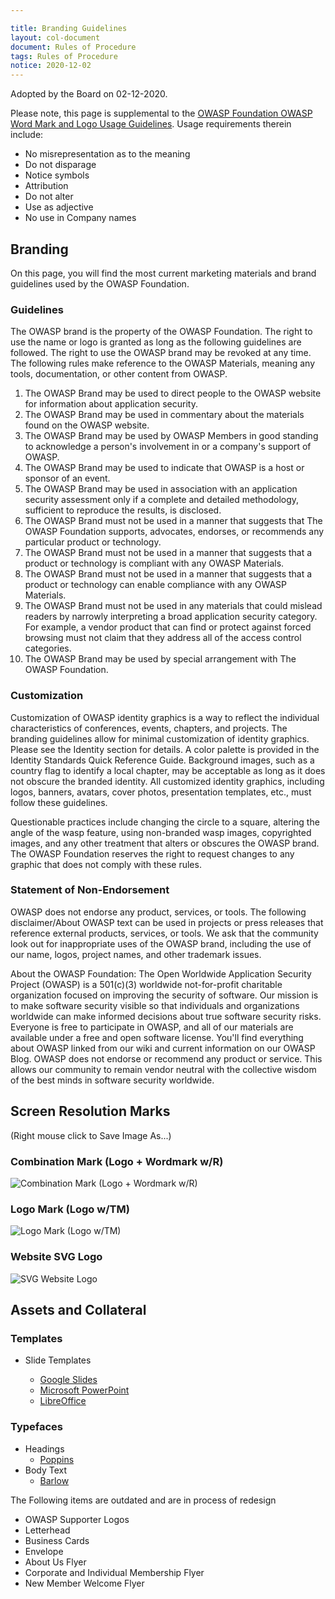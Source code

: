 ```yaml
---

title: Branding Guidelines
layout: col-document
document: Rules of Procedure
tags: Rules of Procedure
notice: 2020-12-02
---
```


Adopted by the Board on 02-12-2020.

Please note, this page is supplemental to the [OWASP Foundation OWASP Word Mark and Logo Usage Guidelines](/www-policy/operational/mark-usage-guidelines). Usage requirements therein include:

- No misrepresentation as to the meaning
- Do not disparage
- Notice symbols
- Attribution
- Do not alter
- Use as adjective
- No use in Company names

## Branding

On this page, you will find the most current marketing materials and brand guidelines used by the OWASP Foundation.

### Guidelines

The OWASP brand is the property of the OWASP Foundation. The right to use the name or logo is granted as long as the following guidelines are followed. The right to use the OWASP brand may be revoked at any time. The following rules make reference to the OWASP Materials, meaning any tools, documentation, or other content from OWASP.

1. The OWASP Brand may be used to direct people to the OWASP website for information about application security.
2. The OWASP Brand may be used in commentary about the materials found on the OWASP website.
3. The OWASP Brand may be used by OWASP Members in good standing to acknowledge a person's involvement in or a company's support of OWASP.
4. The OWASP Brand may be used to indicate that OWASP is a host or sponsor of an event.
5. The OWASP Brand may be used in association with an application security assessment only if a complete and detailed methodology, sufficient to reproduce the results, is disclosed.
6. The OWASP Brand must not be used in a manner that suggests that The OWASP Foundation supports, advocates, endorses, or recommends any particular product or technology.
7. The OWASP Brand must not be used in a manner that suggests that a product or technology is compliant with any OWASP Materials.
8. The OWASP Brand must not be used in a manner that suggests that a product or technology can enable compliance with any OWASP Materials.
9. The OWASP Brand must not be used in any materials that could mislead readers by narrowly interpreting a broad application security category. For example, a vendor product that can find or protect against forced browsing must not claim that they address all of the access control categories.
10. The OWASP Brand may be used by special arrangement with The OWASP Foundation.

### Customization

Customization of OWASP identity graphics is a way to reflect the individual characteristics of conferences, events, chapters, and projects. The branding guidelines allow for minimal customization of identity graphics. Please see the Identity section for details. A color palette is provided in the Identity Standards Quick Reference Guide. Background images, such as a country flag to identify a local chapter, may be acceptable as long as it does not obscure the branded identity. All customized identity graphics, including logos, banners, avatars, cover photos, presentation templates, etc., must follow these guidelines.

Questionable practices include changing the circle to a square, altering the angle of the wasp feature, using non-branded wasp images, copyrighted images, and any other treatment that alters or obscures the OWASP brand. The OWASP Foundation reserves the right to request changes to any graphic that does not comply with these rules.

### Statement of Non-Endorsement

OWASP does not endorse any product, services, or tools. The following disclaimer/About OWASP text can be used in projects or press releases that reference external products, services, or tools. We ask that the community look out for inappropriate uses of the OWASP brand, including the use of our name, logos, project names, and other trademark issues.

About the OWASP Foundation: The Open Worldwide Application Security Project (OWASP) is a 501(c)(3) worldwide not-for-profit charitable organization focused on improving the security of software. Our mission is to make software security visible so that individuals and organizations worldwide can make informed decisions about true software security risks. Everyone is free to participate in OWASP, and all of our materials are available under a free and open software license. You'll find everything about OWASP linked from our wiki and current information on our OWASP Blog. OWASP does not endorse or recommend any product or service. This allows our community to remain vendor neutral with the collective wisdom of the best minds in software security worldwide.

## Screen Resolution Marks

(Right mouse click to Save Image As...)

### Combination Mark (Logo + Wordmark w/R)

![Combination Mark (Logo + Wordmark w/R)](/www-policy/branding-assets/OWASP-Combination-mark-r.png)

### Logo Mark (Logo w/TM)

![Logo Mark (Logo w/TM)](/www-policy/branding-assets/OWASP-logo-tm.jpg)

### Website SVG Logo

![SVG Website Logo](/assets/images/logo.svg)

## Assets and Collateral

### Templates

- Slide Templates

  - [Google Slides](https://docs.google.com/presentation/d/1Z3Sq6yWLojXPZBirQm7Sdlckz37oXpcezQXeDoyxbPk/edit?usp=sharing)
  - [Microsoft PowerPoint](/www-policy/branding-assets/OWASP%20Slide%20Template.potx)
  - [LibreOffice](/www-policy/branding-assets/OWASP%20Slide%20Template.otp)

### Typefaces

- Headings
  - [Poppins](https://fonts.google.com/specimen/Poppins?query=poppins)
- Body Text
  - [Barlow](https://fonts.google.com/specimen/Barlow?query=barlow)

The Following items are outdated and are in process of redesign

- OWASP Supporter Logos
- Letterhead
- Business Cards
- Envelope
- About Us Flyer
- Corporate and Individual Membership Flyer
- New Member Welcome Flyer

